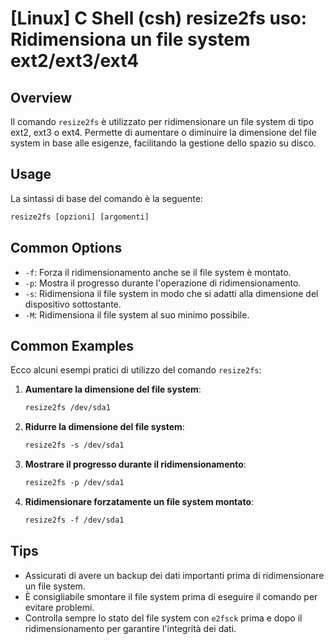 # [Linux] C Shell (csh) resize2fs uso: Ridimensiona un file system ext2/ext3/ext4

## Overview
Il comando `resize2fs` è utilizzato per ridimensionare un file system di tipo ext2, ext3 o ext4. Permette di aumentare o diminuire la dimensione del file system in base alle esigenze, facilitando la gestione dello spazio su disco.

## Usage
La sintassi di base del comando è la seguente:

```csh
resize2fs [opzioni] [argomenti]
```

## Common Options
- `-f`: Forza il ridimensionamento anche se il file system è montato.
- `-p`: Mostra il progresso durante l'operazione di ridimensionamento.
- `-s`: Ridimensiona il file system in modo che si adatti alla dimensione del dispositivo sottostante.
- `-M`: Ridimensiona il file system al suo minimo possibile.

## Common Examples
Ecco alcuni esempi pratici di utilizzo del comando `resize2fs`:

1. **Aumentare la dimensione del file system**:
   ```csh
   resize2fs /dev/sda1
   ```

2. **Ridurre la dimensione del file system**:
   ```csh
   resize2fs -s /dev/sda1
   ```

3. **Mostrare il progresso durante il ridimensionamento**:
   ```csh
   resize2fs -p /dev/sda1
   ```

4. **Ridimensionare forzatamente un file system montato**:
   ```csh
   resize2fs -f /dev/sda1
   ```

## Tips
- Assicurati di avere un backup dei dati importanti prima di ridimensionare un file system.
- È consigliabile smontare il file system prima di eseguire il comando per evitare problemi.
- Controlla sempre lo stato del file system con `e2fsck` prima e dopo il ridimensionamento per garantire l'integrità dei dati.